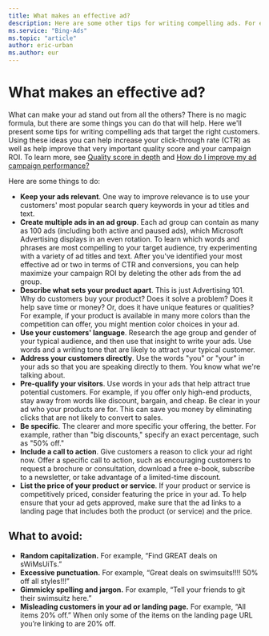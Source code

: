 ```yaml
---
title: What makes an effective ad?
description: Here are some other tips for writing compelling ads. For example, address your customers directly by using words such as "you" and "your."
ms.service: "Bing-Ads"
ms.topic: "article"
author: eric-urban
ms.author: eur
---
```


# What makes an effective ad?

What can make your ad stand out from all the others? There is no magic formula, but there are some things you can do that will help. Here we'll present some tips for writing compelling ads that target the right customers. Using these ideas you can help increase your click-through rate (CTR) as well as help improve that very important quality score and your campaign ROI. To learn more, see [Quality score in depth](./hlp_BA_CONC_AboutQualityScore.md) and [How do I improve my ad campaign performance?](./hlp_BA_CONC_AboutImprovingCampaignPerformance.md)

Here are some things to do:

- **Keep your ads relevant**. One way to improve relevance is to use your customers' most popular search query keywords in your ad titles and text.
- **Create multiple ads in an ad group**. Each ad group can contain as many as 100 ads (including both active and paused ads), which Microsoft Advertising displays in an even rotation. To learn which words and phrases are most compelling to your target audience, try experimenting with a variety of ad titles and text. After you've identified your most effective ad or two in terms of CTR and conversions, you can help maximize your campaign ROI by deleting the other ads from the ad group.
- **Describe what sets your product apart**. This is just Advertising 101. Why do customers buy your product? Does it solve a problem? Does it help save time or money? Or, does it have unique features or qualities? For example, if your product is available in many more colors than the competition can offer, you might mention color choices in your ad.
- **Use your customers' language**. Research the age group and gender of your typical audience, and then use that insight to write your ads. Use words and a writing tone that are likely to attract your typical customer.
- **Address your customers directly**. Use the words "you" or "your" in your ads so that you are speaking directly to them. You know what we're talking about.
- **Pre-qualify your visitors**. Use words in your ads that help attract true potential customers. For example, if you offer only high-end products, stay away from words like discount, bargain, and cheap. Be clear in your ad who your products are for. This can save you money by eliminating clicks that are not likely to convert to sales.
- **Be specific**. The clearer and more specific your offering, the better. For example, rather than "big discounts," specify an exact percentage, such as "50% off."
- **Include a call to action**. Give customers a reason to click your ad right now. Offer a  specific call to action, such as encouraging customers to request a brochure or consultation, download a free e-book, subscribe to a newsletter, or take advantage of a limited-time discount.
- **List the price of your product or service**. If your product or service is competitively priced, consider featuring the price in your ad. To help ensure that your ad gets approved, make sure that the ad links to a landing page that includes both the product (or service) and the price.

## What to avoid:

- **Random capitalization.** For example, “Find GREAT deals on sWiMsUiTs.”
- **Excessive punctuation.** For example, “Great deals on swimsuits!!!! 50% off all styles!!!”
- **Gimmicky spelling and jargon.** For example, “Tell your friends to git their swimsuitz here.”
- **Misleading customers in your ad or landing page.** For example, “All items 20% off.” When only some of the items on the landing page URL you’re linking to are 20% off.


